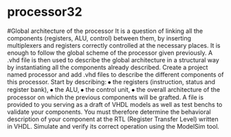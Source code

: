 # processor32
#Global architecture of the processor
It is a question of linking all the components (registers, ALU, control) between them, by inserting multiplexers and registers correctly controlled at the necessary places. It is enough to follow the global scheme of the processor given previously.
A .vhd file is then used to describe the global architecture in a structural way by instantiating all the components already described. 
Create a project named processor and add .vhd files to describe the different components of this processor. Start by describing: 
⦁ the registers (instruction, status and register bank),
⦁ the ALU,
⦁ the control unit,
⦁ the overall architecture of the processor on which the previous components will be grafted.
A file is provided to you serving as a draft of VHDL models as well as test benchs to validate your components. You must therefore determine the behavioral description of your component at the RTL (Register Transfer Level) written in VHDL. Simulate and verify its correct operation using the ModelSim tool. 
